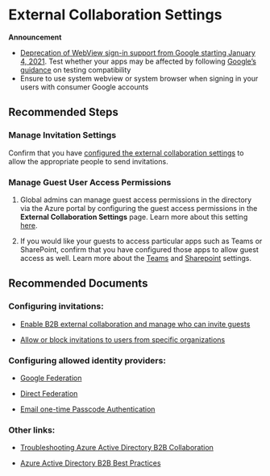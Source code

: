 <properties
    pageTitle="External Collaboration Settings"
    description="External Collaboration Settings"
    service="microsoft.aad"
    resource="Microsoft_AAD_IAM"
    authors="marwaIDcxp"
    ms.author="marwa"
    displayOrder=""
    selfHelpType="generic"
    supportTopicIds="32615396"
    resourceTags=""
    productPesIds="16578"
    cloudEnvironments="public, Fairfax, Mooncake, usnat, ussec"
	articleId="1894f02c-a027-4547-a9fe-fee4840432f5"
	ownershipId="AzureIdentity_DirectoryObjectManagement"
/>

# External Collaboration Settings

**Announcement** 
* [Deprecation of WebView sign-in support from Google starting January 4, 2021](https://docs.microsoft.com/azure/active-directory/external-identities/google-federation#deprecation-of-webview-sign-in-support). Test whether your apps may be affected by following [Google’s guidance](https://developers.googleblog.com/2020/08/guidance-for-our-effort-to-block-less-secure-browser-and-apps.html) on testing compatibility
* Ensure to use system webview or system browser when signing in your users with consumer Google accounts


## **Recommended Steps**

### Manage Invitation Settings 

Confirm that you have [configured the external collaboration settings](https://docs.microsoft.com/azure/active-directory/b2b/delegate-invitations) to allow the appropriate people to send invitations. 

 
### Manage Guest User Access Permissions 

1. Global admins can manage guest access permissions in the directory via the Azure portal by configuring the guest access permissions in the **External Collaboration Settings** page. Learn more about this setting [here](https://docs.microsoft.com/azure/active-directory/fundamentals/users-default-permissions). 

2. If you would like your guests to access particular apps such as Teams or SharePoint, confirm that you have configured those apps to allow guest access as well. Learn more about the [Teams](https://docs.microsoft.com/microsoftteams/guest-access) and [Sharepoint](https://docs.microsoft.com/sharepoint/external-sharing-overview) settings. 


## **Recommended Documents**

### Configuring invitations: 

* [Enable B2B external collaboration and manage who can invite guests](https://docs.microsoft.com/azure/active-directory/b2b/delegate-invitations)

* [Allow or block invitations to users from specific organizations](https://docs.microsoft.com/azure/active-directory/b2b/allow-deny-list)

### Configuring allowed identity providers: 

* [Google Federation](https://docs.microsoft.com/azure/active-directory/b2b/google-federation)

* [Direct Federation](https://docs.microsoft.com/azure/active-directory/b2b/direct-federation) 

* [Email one-time Passcode Authentication](https://docs.microsoft.com/azure/active-directory/b2b/one-time-passcode)

### Other links: 

* [Troubleshooting Azure Active Directory B2B Collaboration](https://docs.microsoft.com/azure/active-directory/b2b/troubleshoot)

* [Azure Active Directory B2B Best Practices](https://docs.microsoft.com/azure/active-directory/b2b/b2b-fundamentals) 

